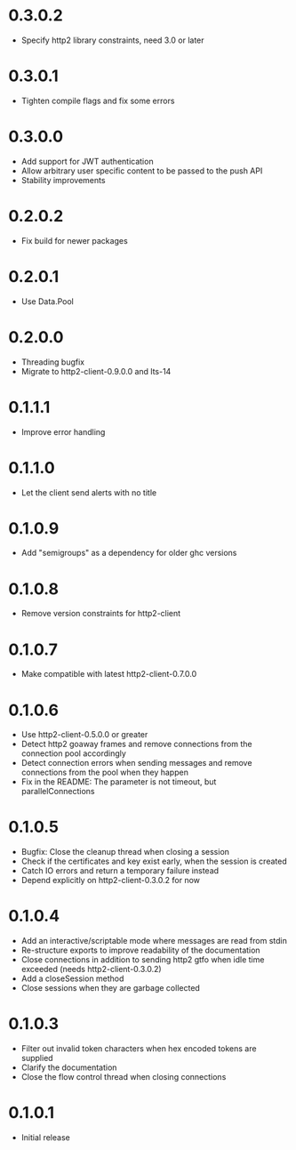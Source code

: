 0.3.0.2
=======

- Specify http2 library constraints, need 3.0 or later

0.3.0.1
=======

- Tighten compile flags and fix some errors

0.3.0.0
=======

- Add support for JWT authentication
- Allow arbitrary user specific content to be passed to the push API
- Stability improvements

0.2.0.2
=======

- Fix build for newer packages

0.2.0.1
=======

- Use Data.Pool

0.2.0.0
=======

- Threading bugfix
- Migrate to http2-client-0.9.0.0 and lts-14

0.1.1.1
=======

- Improve error handling

0.1.1.0
=======

- Let the client send alerts with no title

0.1.0.9
=======

- Add "semigroups" as a dependency for older ghc versions

0.1.0.8
=======

- Remove version constraints for http2-client

0.1.0.7
=======

- Make compatible with latest http2-client-0.7.0.0

0.1.0.6
=======

- Use http2-client-0.5.0.0 or greater
- Detect http2 goaway frames and remove connections from the
  connection pool accordingly
- Detect connection errors when sending messages and remove
  connections from the pool when they happen
- Fix in the README: The parameter is not timeout, but
  parallelConnections

0.1.0.5
=======

- Bugfix: Close the cleanup thread when closing a session
- Check if the certificates and key exist early, when the session is created
- Catch IO errors and return a temporary failure instead
- Depend explicitly on http2-client-0.3.0.2 for now

0.1.0.4
=======

- Add an interactive/scriptable mode where messages are read from stdin
- Re-structure exports to improve readability of the documentation
- Close connections in addition to sending http2 gtfo when idle time exceeded (needs http2-client-0.3.0.2)
- Add a closeSession method
- Close sessions when they are garbage collected

0.1.0.3
=======

- Filter out invalid token characters when hex encoded tokens are supplied
- Clarify the documentation
- Close the flow control thread when closing connections

0.1.0.1
=======

- Initial release
